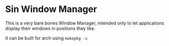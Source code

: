 # Sin Window Manager

This is a very bare bones Window Manager, intended only to let applications display their windows in positions they like.

It can be built for arch using `makepkg -s`
